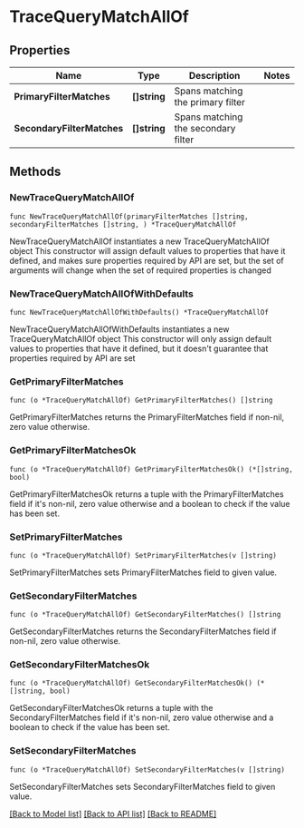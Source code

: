 # TraceQueryMatchAllOf

## Properties

Name | Type | Description | Notes
------------ | ------------- | ------------- | -------------
**PrimaryFilterMatches** | **[]string** | Spans matching the primary filter | 
**SecondaryFilterMatches** | **[]string** | Spans matching the secondary filter | 

## Methods

### NewTraceQueryMatchAllOf

`func NewTraceQueryMatchAllOf(primaryFilterMatches []string, secondaryFilterMatches []string, ) *TraceQueryMatchAllOf`

NewTraceQueryMatchAllOf instantiates a new TraceQueryMatchAllOf object
This constructor will assign default values to properties that have it defined,
and makes sure properties required by API are set, but the set of arguments
will change when the set of required properties is changed

### NewTraceQueryMatchAllOfWithDefaults

`func NewTraceQueryMatchAllOfWithDefaults() *TraceQueryMatchAllOf`

NewTraceQueryMatchAllOfWithDefaults instantiates a new TraceQueryMatchAllOf object
This constructor will only assign default values to properties that have it defined,
but it doesn't guarantee that properties required by API are set

### GetPrimaryFilterMatches

`func (o *TraceQueryMatchAllOf) GetPrimaryFilterMatches() []string`

GetPrimaryFilterMatches returns the PrimaryFilterMatches field if non-nil, zero value otherwise.

### GetPrimaryFilterMatchesOk

`func (o *TraceQueryMatchAllOf) GetPrimaryFilterMatchesOk() (*[]string, bool)`

GetPrimaryFilterMatchesOk returns a tuple with the PrimaryFilterMatches field if it's non-nil, zero value otherwise
and a boolean to check if the value has been set.

### SetPrimaryFilterMatches

`func (o *TraceQueryMatchAllOf) SetPrimaryFilterMatches(v []string)`

SetPrimaryFilterMatches sets PrimaryFilterMatches field to given value.


### GetSecondaryFilterMatches

`func (o *TraceQueryMatchAllOf) GetSecondaryFilterMatches() []string`

GetSecondaryFilterMatches returns the SecondaryFilterMatches field if non-nil, zero value otherwise.

### GetSecondaryFilterMatchesOk

`func (o *TraceQueryMatchAllOf) GetSecondaryFilterMatchesOk() (*[]string, bool)`

GetSecondaryFilterMatchesOk returns a tuple with the SecondaryFilterMatches field if it's non-nil, zero value otherwise
and a boolean to check if the value has been set.

### SetSecondaryFilterMatches

`func (o *TraceQueryMatchAllOf) SetSecondaryFilterMatches(v []string)`

SetSecondaryFilterMatches sets SecondaryFilterMatches field to given value.



[[Back to Model list]](../README.md#documentation-for-models) [[Back to API list]](../README.md#documentation-for-api-endpoints) [[Back to README]](../README.md)


